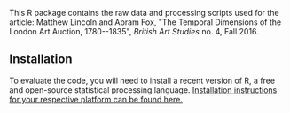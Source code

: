 This R package contains the raw data and processing scripts used for the article: Matthew Lincoln and Abram Fox, "The Temporal Dimensions of the London Art Auction, 1780--1835", _British Art Studies_ no. 4, Fall 2016.

## Installation

To evaluate the code, you will need to install a recent version of R, a free and open-source statistical processing language.
[Installation instructions for your respective platform can be found here.](https://cloud.r-project.org/)
